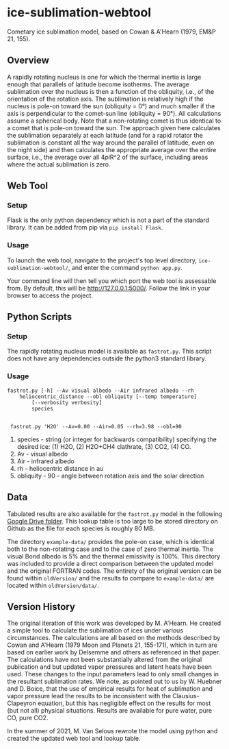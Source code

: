 # ice-sublimation-webtool
Cometary ice sublimation model, based on Cowan & A'Hearn (1979, EM&P 21, 155).

## Overview
A rapidly rotating nucleus is one for which the thermal inertia is large enough that parallels of latitude become isotherms. The average sublimation over the nucleus is then a function of the obliquity, i.e., of the orientation of the rotation axis. The sublimation is relatively high if the nucleus is pole-on toward the sun (obliquity = 0°) and much smaller if the axis is perpendicular to the comet-sun line (obliquity = 90°). All calculations assume a spherical body. Note that a non-rotating comet is thus identical to a comet that is pole-on toward the sun. The approach given here calculates the sublimation separately at each latitude (and for a rapid rotator the sublimation is constant all the way around the parallel of latitude, even on the night side) and then calculates the appropriate average over the entire surface, i.e., the average over all 4*pi*R^2 of the surface, including areas where the actual sublimation is zero.

## Web Tool
### Setup
Flask is the only python dependency which is not a part of the standard library. It can be added from pip via `pip install Flask`.

### Usage
To launch the web tool, navigate to the project's top level directory, `ice-sublimation-webtool/`, and enter the command `python app.py`.

Your command line will then tell you which port the web tool is assessable from. By default, this will be http://127.0.0.1:5000/. Follow the link in your browser to access the project. 
## Python Scripts

### Setup
The rapidly rotating nucleus model is available as `fastrot.py`. This script does not have any dependencies outside the python3 standard library. 

### Usage
```
fastrot.py [-h] --Av visual albedo --Air infrared albedo --rh
	heliocentric_distance --obl obliquity [--temp temperature]
        [--verbosity verbosity]
        species


 fastrot.py 'H2O' --Av=0.00 --Air=0.05 --rh=3.98 --obl=90
```
1. species - string (or integer for backwards compatibility) specifying the desired ice: (1) H2O, (2) H2O+CH4 clathrate, (3) CO2, (4) CO.
2. Av - visual albedo
3. Air - infrared albedo
4. rh - heliocentric distance in au
5. obliquity - 90 - angle between rotation axis and the solar direction

## Data
Tabulated results are also available for the `fastrot.py` model in the following [Google Drive folder](https://drive.google.com/drive/folders/1j3tAJtPspPRGPS2Jj_XYl1ZPzT5nkOnz?usp=sharing). This lookup table is too large to be stored directory on Github as the file for each species is roughly 80 MB.

The directory `example-data/` provides the pole-on case, which is identical both to the non-rotating case and to the case of zero thermal inertia. The visual Bond albedo is 5% and the thermal emissivity is 100%. This directory was included to provide a direct comparison between the updated model and the original FORTRAN codes. The entirety of the original version can be found within `oldVersion/` and the results to compare to `example-data/` are located within `oldVersion/data/`.

## Version History
The original iteration of this work was developed by M. A'Hearn. He created a simple tool to calculate the sublimation of ices under various circumstances. The calculations are all based on the methods described by Cowan and A'Hearn (1979 Moon and Planets 21, 155-171), which in turn are based on earlier work by Delsemme and others as referenced in that paper. The calculations have not been substantially altered from the original publication and but updated vapor pressures and latent heats have been used. These changes to the input parameters lead to only small changes in the resultant sublimation rates. We note, as pointed out to us by W. Huebner and D. Boice, that the use of empirical results for heat of sublimation and vapor pressure lead the results to be inconsistent with the Clausius-Clapeyron equation, but this has negligible effect on the results for most (but not all) physical situations. Results are available for pure water, pure CO, pure CO2.

In the summer of 2021, M. Van Selous rewrote the model using python and created the updated web tool and lookup table.